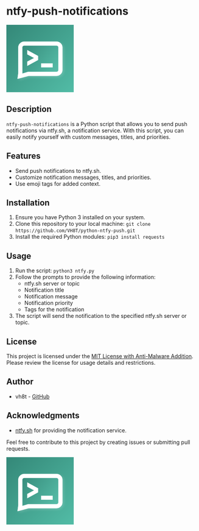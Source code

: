 # ntfy-push-notifications

![ntfy logo](ntfy-logo.png)

## Description

`ntfy-push-notifications` is a Python script that allows you to send push notifications via ntfy.sh, a notification service. With this script, you can easily notify yourself with custom messages, titles, and priorities.

## Features

- Send push notifications to ntfy.sh.
- Customize notification messages, titles, and priorities.
- Use emoji tags for added context.

## Installation

1. Ensure you have Python 3 installed on your system.
2. Clone this repository to your local machine: ```git clone https://github.com/VH8T/python-ntfy-push.git```
3. Install the required Python modules:
```pip3 install requests```


## Usage

1. Run the script: ```python3 ntfy.py```
2. Follow the prompts to provide the following information:
   - ntfy.sh server or topic
   - Notification title
   - Notification message
   - Notification priority
   - Tags for the notification
3. The script will send the notification to the specified ntfy.sh server or topic.

## License

This project is licensed under the [MIT License with Anti-Malware Addition](LICENSE). Please review the license for usage details and restrictions.

## Author

- vh8t - [GitHub](https://github.com/VH8T)

## Acknowledgments

- [ntfy.sh](https://ntfy.sh/) for providing the notification service.

Feel free to contribute to this project by creating issues or submitting pull requests.

![ntfy.sh](ntfy-logo.png)